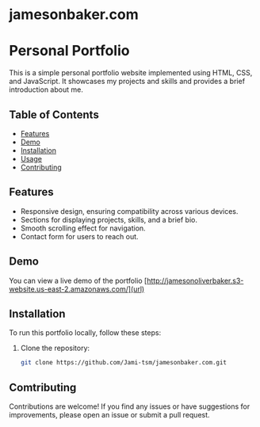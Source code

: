 # jamesonbaker.com 
# Personal Portfolio

This is a simple personal portfolio website implemented using HTML, CSS, and JavaScript. It showcases my projects and skills and provides a brief introduction about me.

## Table of Contents

- [Features](#features)
- [Demo](#demo)
- [Installation](#installation)
- [Usage](#usage)
- [Contributing](#contributing)

## Features

- Responsive design, ensuring compatibility across various devices.
- Sections for displaying projects, skills, and a brief bio.
- Smooth scrolling effect for navigation.
- Contact form for users to reach out.

## Demo

You can view a live demo of the portfolio [http://jamesonoliverbaker.s3-website.us-east-2.amazonaws.com/](url)

## Installation

To run this portfolio locally, follow these steps:

1. Clone the repository:

   ```bash
   git clone https://github.com/Jami-tsm/jamesonbaker.com.git

## Comtributing
Contributions are welcome! If you find any issues or have suggestions for improvements, please open an issue or submit a pull request.
